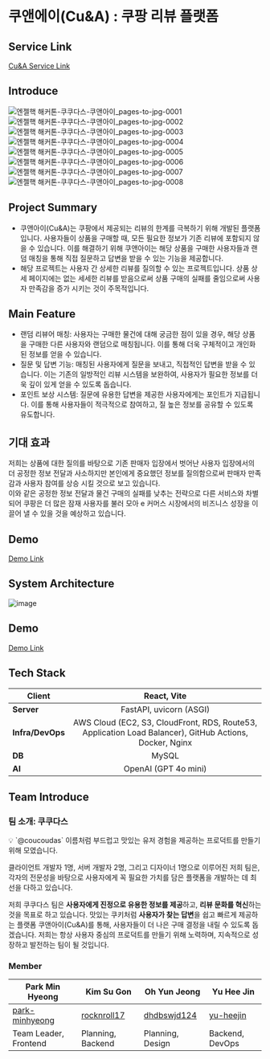 # 쿠앤에이(Cu&A) : 쿠팡 리뷰 플랫폼

## Service Link
[Cu&A Service Link](https://couni.store/)

## Introduce
![엔젤핵 해커톤-쿠쿠다스-쿠앤아이_pages-to-jpg-0001](https://github.com/user-attachments/assets/1883a1bc-896b-4664-bc70-a4fdb7668be4)
![엔젤핵 해커톤-쿠쿠다스-쿠앤아이_pages-to-jpg-0002](https://github.com/user-attachments/assets/02983842-61b8-4fa8-9311-675c013785a3)
![엔젤핵 해커톤-쿠쿠다스-쿠앤아이_pages-to-jpg-0003](https://github.com/user-attachments/assets/0b3e8a60-be18-4809-a30d-f98346493e09)
![엔젤핵 해커톤-쿠쿠다스-쿠앤아이_pages-to-jpg-0004](https://github.com/user-attachments/assets/fa3908f9-03a2-4a7a-a656-26ece99514ff)
![엔젤핵 해커톤-쿠쿠다스-쿠앤아이_pages-to-jpg-0005](https://github.com/user-attachments/assets/2dcbffec-45d3-4b5a-b785-04a99fa0cdc1)
![엔젤핵 해커톤-쿠쿠다스-쿠앤아이_pages-to-jpg-0006](https://github.com/user-attachments/assets/98438046-fdd1-486d-8061-022d71507cbc)
![엔젤핵 해커톤-쿠쿠다스-쿠앤아이_pages-to-jpg-0007](https://github.com/user-attachments/assets/a928c889-8b2a-4f54-bcaa-abf346ec7c18)
![엔젤핵 해커톤-쿠쿠다스-쿠앤아이_pages-to-jpg-0008](https://github.com/user-attachments/assets/75f88a5a-119f-4532-8542-a597562e4f44)

## Project Summary
* 쿠앤아이(Cu&A)는 쿠팡에서 제공되는 리뷰의 한계를 극복하기 위해 개발된 플랫폼입니다. 사용자들이 상품을 구매할 때, 모든 필요한 정보가 기존 리뷰에 포함되지 않을 수 있습니다. 이를 해결하기 위해 쿠앤아이는 해당 상품을 구매한 사용자들과 랜덤 매칭을 통해 직접 질문하고 답변을 받을 수 있는 기능을 제공합니다.
* 해당 프로젝트는 사용자 간 상세한 리뷰를 질의할 수 있는 프로젝트입니다. 상품 상세 페이지에는 없는 세세한 리뷰를 받음으로써 상품 구매의 실패를 줄임으로써 사용자 만족감을 증가 시키는 것이 주목적입니다.
  
## Main Feature
* 랜덤 리뷰어 매칭: 사용자는 구매한 물건에 대해 궁금한 점이 있을 경우, 해당 상품을 구매한 다른 사용자와 랜덤으로 매칭됩니다. 이를 통해 더욱 구체적이고 개인화된 정보를 얻을 수 있습니다.
* 질문 및 답변 기능: 매칭된 사용자에게 질문을 보내고, 직접적인 답변을 받을 수 있습니다. 이는 기존의 일방적인 리뷰 시스템을 보완하여, 사용자가 필요한 정보를 더욱 깊이 있게 얻을 수 있도록 돕습니다.
* 포인트 보상 시스템: 질문에 유용한 답변을 제공한 사용자에게는 포인트가 지급됩니다. 이를 통해 사용자들이 적극적으로 참여하고, 질 높은 정보를 공유할 수 있도록 유도합니다.

## 기대 효과
저희는 상품에 대한 질의를 바탕으로 기존 판매자 입장에서 벗어난 사용자 입장에서의 더 공정한 정보 전달과 사소하지만 본인에게 중요했던 정보를 질의함으로써 판매자 만족감과 사용자 참여를 상승 시킬 것으로 보고 있습니다.  
이와 같은 공정한 정보 전달과 물건 구매의 실패를 낮추는 전략으로 다른 서비스와 차별 되어 쿠팡은 더 많은 잠재 사용자를 불러 모아 e 커머스 시장에서의 비즈니스 성장을 이끌어 낼 수 있을 것을 예상하고 있습니다.

## Demo
[Demo Link](https://youtu.be/ry5GISQtAAo)

## System Architecture
![image](https://github.com/user-attachments/assets/3710a958-79ee-4832-83ca-fabaf149c30c)

## Demo

[Demo Link](https://youtu.be/ry5GISQtAAo)

## Tech Stack
| **Client**| React, Vite  | 
| -------------- | :-------------------------------------------------------------------------------------------------------------------------------------------------------------------------------------------------------------------------------------------------------------------------------------------------------------------------------------------------------------------------------------------------------------------------------------------------------------------------------------------------------------------------------------------------------------------------------------------------------------------------------------------------------------: |
| **Server** | FastAPI, uvicorn (ASGI) |
| **Infra/DevOps** | AWS Cloud (EC2, S3, CloudFront, RDS, Route53, Application Load Balancer), GitHub Actions, Docker, Nginx  |
| **DB** | MySQL    |
| **AI** |  OpenAI (GPT 4o mini) |

## Team Introduce
### 팀 소개: 쿠쿠다스

<aside>
💡 `@coucoudas` 이름처럼 부드럽고 맛있는 유저 경험을 제공하는 프로덕트를 만들기 위해 모였습니다.

</aside>

클라이언트 개발자 1명, 서버 개발자 2명, 그리고 디자이너 1명으로 이루어진 저희 팀은, 각자의 전문성을 바탕으로 사용자에게 꼭 필요한 가치를 담은 플랫폼을 개발하는 데 최선을 다하고 있습니다.

저희 쿠쿠다스 팀은 **사용자에게 진정으로 유용한 정보를 제공**하고, **리뷰 문화를 혁신**하는 것을 목표로 하고 있습니다. 맛있는 쿠키처럼 **사용자가 찾는 답변**을 쉽고 빠르게 제공하는 플랫폼 쿠앤아이(Cu&A)를 통해, 사용자들이 더 나은 구매 결정을 내릴 수 있도록 돕겠습니다. 저희는 항상 사용자 중심의 프로덕트를 만들기 위해 노력하며, 지속적으로 성장하고 발전하는 팀이 될 것입니다.

### Member
| Park Min Hyeong | Kim Su Gon | Oh Yun Jeong | Yu Hee Jin |
| ---| --- | --- | --- |
| [park-minhyeong](https://github.com/park-minhyeong) | [rocknroll17](https://github.com/rocknroll17) | [dhdbswjd124](dhdbswjd124@gmail.com) | [yu-heejin](https://github.com/yu-heejin) |
| Team Leader, Frontend | Planning, Backend | Planning, Design | Backend, DevOps |
